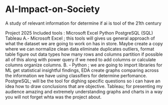 # AI-Impact-on-Society
A study of relevant information for determine if ai is tool of the 21th century


Project 2025
Included tools :
Microsoft Excel
Python
PostgreSQL (SQL)
Tableau
A.- Microsoft Excel ; this tools will gives us general approach of what the dataset
we are going to work on has in store. Maybe create a copy where we can normalize
clean data eliminate duplicates outliers, format table figure out data types how
many rows and columns partition if possible all of this along with power query if we
need to add columns or calculate columns organize columns.
B. - Python ; we are going to import libraries for ML get statistical insightful
findings, EDA create graphs comparing across the information we have using
classifiers for determine perfomance.
PostgreSQL; will be the tool for dighing specific questions so i can have an idea
how to draw conclusions that are objective.
Tableau; for presenting my audience amazing and extremely understanding
graphs and charts in a way you will not forget whta was the project about.
